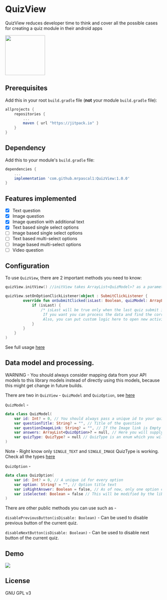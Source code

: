# QuizView
QuizView reduces developer time to think and cover all the possible cases for creating a quiz module in their android apps

<div align="left">
	<img src="https://i.imgur.com/c3RTZqs.png" width="128">
</div>


## Prerequisites

Add this in your root `build.gradle` file (**not** your module `build.gradle` file):

```gradle
allprojects {
	repositories {
		...
		maven { url "https://jitpack.io" }
	}
}
```

## Dependency

Add this to your module's `build.gradle` file:

```gradle
dependencies {
	...
	implementation 'com.github.mrpascal1:QuizView:1.0.0'
}
```

## Features implemented

- [x] Text question
- [x] Image question
- [x] Image question with additional text
- [x] Text based single select options
- [ ] Image based single select options
- [ ] Text based multi-select options 
- [ ] Image based multi-select options 
- [ ] Video question 

## Configuration

To use `QuizView`, there are 2 important methods you need to know:

```kotlin
quizView.initView() //initView takes ArrayList<QuizModel>? as a parameter

quizView.setOnOptionClickListener(object : SubmitClickListener {
        override fun onSubmitClicked(isLast: Boolean, quizModel: ArrayList<QuizModel>) {
            if (isLast) {
                /* isLast will be true only when the last quiz submit is clicked
                 If you want you can process the data and find the correct answer count
                 Also, you can put custom logic here to open new activity or do something else */
            }
        }
    }
)
```

See full usage [here](https://github.com/mrpascal1/QuizView/blob/master/app/src/main/java/com/shahid/quizviewtest/MainActivity.kt)

## Data model and processing.

WARNING - You should always consider mapping data from your API models to this library models instead of directly using this models, 
because this might get change in future builds.

There are two in `QuizView` - `QuizModel` and `QuizOption`, see [here](https://github.com/mrpascal1/QuizView/blob/master/QuizView/src/main/java/com/shahid/quizview/QuizModel.kt)

`QuizModel` -

```kotlin
data class QuizModel(
    var id: Int? = 0, // You should always pass a unique id to your quiz.
    var questionTitle: String? = "", // Title of the question
    var questionImageLink: String? = "", // If the Image link is Empty it won't be shown
    var answers: ArrayList<QuizOption>? = null, // Here you will supply a list of data answers to this particular quiz question.
    var quizType: QuizType? = null // QuizType is an enum which you will bind according to your quiz type per question.
)
```

Note - Right know only `SINGLE_TEXT` and `SINGLE_IMAGE` QuizType is working. Check all the types [here](https://github.com/mrpascal1/QuizView/blob/master/QuizView/src/main/java/com/shahid/quizview/QuizType.kt)

`QuizOption` -

```kotlin
data class QuizOption(
    var id: Int? = 0, // A unique id for every option
    var option: String? = "", // Option title text
    var isRightAnswer: Boolean = false, // As of now, only one option can be right
    var isSelected: Boolean = false // This will be modified by the library when user selects particular option, you could manually set it to true but only for one option.
)
```

There are other public methods you can use such as -

`disablePreviousButton(isDisable: Boolean)` - Can be used to disable previous button of the current quiz.

`disableNextButton(isDisable: Boolean)` - Can be used to disable next button of the current quiz.

## Demo

<img src="https://i.imgur.com/kxNmW3p.gif">

## License
GNU GPL v3
